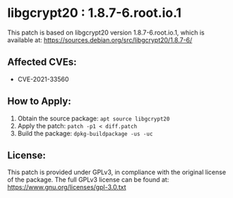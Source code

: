 # libgcrypt20 : 1.8.7-6.root.io.1

This patch is based on libgcrypt20 version 1.8.7-6.root.io.1, which is available at:
https://sources.debian.org/src/libgcrypt20/1.8.7-6/

## Affected CVEs:
- CVE-2021-33560

## How to Apply:
1. Obtain the source package: `apt source libgcrypt20`
2. Apply the patch: `patch -p1 < diff.patch`
3. Build the package: `dpkg-buildpackage -us -uc`

## License:
This patch is provided under GPLv3, in compliance with the original license of the package.
The full GPLv3 license can be found at: https://www.gnu.org/licenses/gpl-3.0.txt
